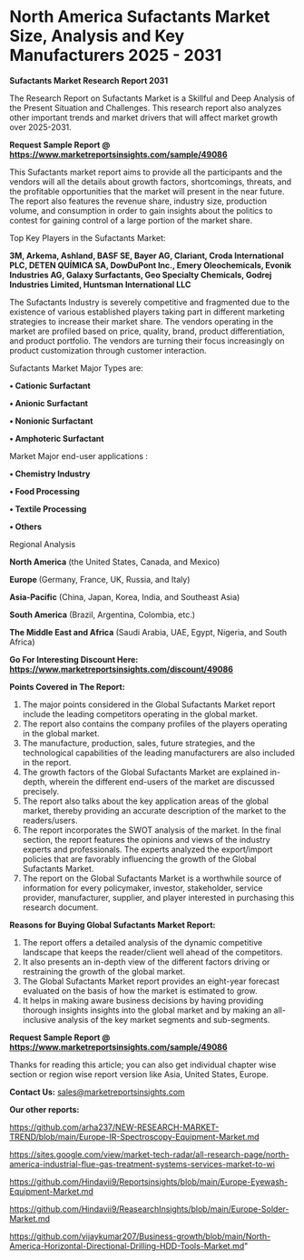 # North America Sufactants Market Size, Analysis and Key Manufacturers 2025 - 2031

<strong>Sufactants Market Research Report 2031</strong>

The Research Report on Sufactants Market is a Skillful and Deep Analysis of the Present Situation and Challenges. This research report also analyzes other important trends and market drivers that will affect market growth over 2025-2031.

<strong>Request Sample Report @ <a href=https://www.marketreportsinsights.com/sample/49086>https://www.marketreportsinsights.com/sample/49086</a></strong>

This Sufactants market report aims to provide all the participants and the vendors will all the details about growth factors, shortcomings, threats, and the profitable opportunities that the market will present in the near future. The report also features the revenue share, industry size, production volume, and consumption in order to gain insights about the politics to contest for gaining control of a large portion of the market share.

Top Key Players in the Sufactants Market:

<strong>3M, Arkema, Ashland, BASF SE, Bayer AG, Clariant, Croda International PLC, DETEN QUÍMICA SA, DowDuPont Inc., Emery Oleochemicals, Evonik Industries AG, Galaxy Surfactants, Geo Specialty Chemicals, Godrej Industries Limited, Huntsman International LLC</strong>

The Sufactants Industry is severely competitive and fragmented due to the existence of various established players taking part in different marketing strategies to increase their market share. The vendors operating in the market are profiled based on price, quality, brand, product differentiation, and product portfolio. The vendors are turning their focus increasingly on product customization through customer interaction.

Sufactants Market Major Types are:

<strong>•  Cationic Surfactant

•  Anionic Surfactant

•  Nonionic Surfactant

•  Amphoteric Surfactant</strong>

Market Major end-user applications :

<strong>•  Chemistry Industry

•  Food Processing

•  Textile Processing

•  Others</strong>

Regional Analysis

</u><strong><b>North America</b></strong> (the United States, Canada, and Mexico)

<strong><b>Europe </b></strong>(Germany, France, UK, Russia, and Italy)

<strong><b>Asia-Pacific</b></strong> (China, Japan, Korea, India, and Southeast Asia)

<strong><b>South America</b></strong> (Brazil, Argentina, Colombia, etc.)

<strong><b>The Middle East and Africa</b></strong> (Saudi Arabia, UAE, Egypt, Nigeria, and South Africa)

<strong>Go For Interesting Discount Here: <a href=https://www.marketreportsinsights.com/discount/49086>https://www.marketreportsinsights.com/discount/49086</a></strong>

<strong>Points Covered in The Report:</strong>
<ol>
  <li>The major points considered in the Global Sufactants Market report include the leading competitors operating in the global market.</li>
  <li>The report also contains the company profiles of the players operating in the global market.</li>
  <li>The manufacture, production, sales, future strategies, and the technological capabilities of the leading manufacturers are also included in the report.</li>
  <li>The growth factors of the Global Sufactants Market are explained in-depth, wherein the different end-users of the market are discussed precisely.</li>
  <li>The report also talks about the key application areas of the global market, thereby providing an accurate description of the market to the readers/users.</li>
  <li>The report incorporates the SWOT analysis of the market. In the final section, the report features the opinions and views of the industry experts and professionals. The experts analyzed the export/import policies that are favorably influencing the growth of the Global Sufactants Market.</li>
  <li>The report on the Global Sufactants Market is a worthwhile source of information for every policymaker, investor, stakeholder, service provider, manufacturer, supplier, and player interested in purchasing this research document.</li>
</ol>
<strong>Reasons for Buying Global Sufactants Market Report:</strong>

<ol>
  <li>The report offers a detailed analysis of the dynamic competitive landscape that keeps the reader/client well ahead of the competitors.</li>
  <li>It also presents an in-depth view of the different factors driving or restraining the growth of the global market.</li>
  <li>The Global Sufactants Market report provides an eight-year forecast evaluated on the basis of how the market is estimated to grow.</li>
  <li>It helps in making aware business decisions by having providing thorough insights insights into the global market and by making an all-inclusive analysis of the key market segments and sub-segments.</li>
</ol>
<strong>Request Sample Report @ <a href=https://www.marketreportsinsights.com/sample/49086>https://www.marketreportsinsights.com/sample/49086</a></strong>


Thanks for reading this article; you can also get individual chapter wise section or region wise report version like Asia, United States, Europe.

<strong>Contact Us:</strong>
sales@marketreportsinsights.com

<strong>Our other reports:</strong>

<a href=https://github.com/arha237/NEW-RESEARCH-MARKET-TREND/blob/main/Europe-IR-Spectroscopy-Equipment-Market.md>https://github.com/arha237/NEW-RESEARCH-MARKET-TREND/blob/main/Europe-IR-Spectroscopy-Equipment-Market.md</a>

<a href=https://sites.google.com/view/market-tech-radar/all-research-page/north-america-industrial-flue-gas-treatment-systems-services-market-to-wi>https://sites.google.com/view/market-tech-radar/all-research-page/north-america-industrial-flue-gas-treatment-systems-services-market-to-wi</a>

<a href=https://github.com/Hindavii9/Reportsinsights/blob/main/Europe-Eyewash-Equipment-Market.md>https://github.com/Hindavii9/Reportsinsights/blob/main/Europe-Eyewash-Equipment-Market.md</a>

<a href=https://github.com/Hindavii9/ReasearchInsights/blob/main/Europe-Solder-Market.md>https://github.com/Hindavii9/ReasearchInsights/blob/main/Europe-Solder-Market.md</a>

<a href=https://github.com/vijaykumar207/Business-growth/blob/main/North-America-Horizontal-Directional-Drilling-HDD-Tools-Market.md>https://github.com/vijaykumar207/Business-growth/blob/main/North-America-Horizontal-Directional-Drilling-HDD-Tools-Market.md</a>"
